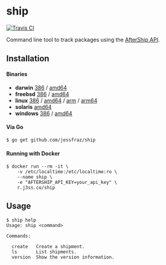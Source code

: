 # ship

[![Travis CI](https://travis-ci.org/jessfraz/ship.svg?branch=master)](https://travis-ci.org/jessfraz/ship)

Command line tool to track packages using the 
[AfterShip API](https://docs.aftership.com/api/4/overview).

## Installation

#### Binaries

- **darwin** [386](https://github.com/jessfraz/ship/releases/download/v0.0.0/ship-darwin-386) / [amd64](https://github.com/jessfraz/ship/releases/download/v0.0.0/ship-darwin-amd64)
- **freebsd** [386](https://github.com/jessfraz/ship/releases/download/v0.0.0/ship-freebsd-386) / [amd64](https://github.com/jessfraz/ship/releases/download/v0.0.0/ship-freebsd-amd64)
- **linux** [386](https://github.com/jessfraz/ship/releases/download/v0.0.0/ship-linux-386) / [amd64](https://github.com/jessfraz/ship/releases/download/v0.0.0/ship-linux-amd64) / [arm](https://github.com/jessfraz/ship/releases/download/v0.0.0/ship-linux-arm) / [arm64](https://github.com/jessfraz/ship/releases/download/v0.0.0/ship-linux-arm64)
- **solaris** [amd64](https://github.com/jessfraz/ship/releases/download/v0.0.0/ship-solaris-amd64)
- **windows** [386](https://github.com/jessfraz/ship/releases/download/v0.0.0/ship-windows-386) / [amd64](https://github.com/jessfraz/ship/releases/download/v0.0.0/ship-windows-amd64)

#### Via Go

```bash
$ go get github.com/jessfraz/ship
```

#### Running with Docker

```console
$ docker run --rm -it \
    -v /etc/localtime:/etc/localtime:ro \
    --name ship \
    -e "AFTERSHIP_API_KEY=your_api_key" \
    r.j3ss.co/ship
```

## Usage

```console
$ ship help
Usage: ship <command>

Commands:

  create   Create a shipment.
  ls       List shipments.
  version  Show the version information.
```

